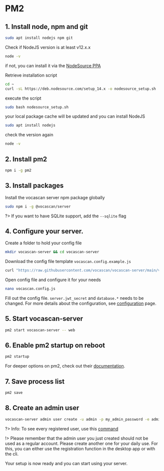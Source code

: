 # PM2

## 1. Install node, npm and git

```bash
sudo apt install nodejs npm git
```

Check if NodeJS version is at least v12.x.x

```bash
node -v
```

if not, you can install it via the
[NodeSource PPA](https://www.digitalocean.com/community/tutorials/how-to-install-node-js-on-ubuntu-20-04)

Retrieve installation script

```bash
cd ~
curl -sL https://deb.nodesource.com/setup_14.x -o nodesource_setup.sh
```

execute the script

```bash
sudo bash nodesource_setup.sh
```

your local package cache will be updated and you can install NodeJS

```bash
sudo apt install nodejs
```

check the version again

```bash
node -v
```

## 2. Install pm2

```bash
npm i -g pm2
```

## 3. Install packages

Install the vocascan server npm package globally

```bash
sudo npm i -g @vocascan/server
```

?> If you want to have SQLite support, add the `--sqlite` flag

## 4. Configure your server.

Create a folder to hold your config file

```bash
mkdir vocascan-server && cd vocascan-server
```

Download the config file template `vocascan.config.example.js`

```bash
curl "https://raw.githubusercontent.com/vocascan/vocascan-server/main/vocascan.config.example.js" -o vocascan.config.js
```

Open config file and configure it for your needs

```bash
nano vocascan.config.js
```

Fill out the config file. `server.jwt_secret` and `database.*` needs to be changed. For more details about the
configuration, see [configuration](vocascan-server/configuration) page.

## 5. Start vocascan-server

```bash
pm2 start vocascan-server -- web
```

## 6. Enable pm2 startup on reboot

```bash
pm2 startup
```

For deeper options on pm2, check out their [documentation](https://pm2.keymetrics.io/docs/usage/pm2-doc-single-page/).

## 7. Save process list

```bash
pm2 save
```

## 8. Create an admin user

```bash
vocascan-server admin user create -u admin -p my_admin_password -e admin -r admin
```

?> Info: To see every registered user, use this [command](vocascan-server/cli#list)

!> Please remember that the admin user you just created should not be used as a regular account. Please create another
one for your daily use. For this, you can either use the registration function in the desktop app or with the cli.

Your setup is now ready and you can start using your server.
